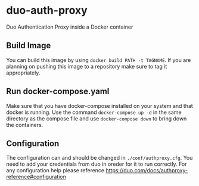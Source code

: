 # duo-auth-proxy
Duo Authentication Proxy inside a Docker container
## Build Image
You can build this image by using `docker build PATH -t TAGNAME`. If you are planning on pushing this image to a repository make sure to tag it appropriately.
## Run docker-compose.yaml
Make sure that you have docker-compose installed on your system and that docker is running. Use the command `docker-compose up -d` in the same directory as the compose file and use `docker-compose down` to bring down the containers.
## Configuration
The configuration can and should be changed in `./conf/authproxy.cfg`. You need to add your credentials from duo in oreder for it to run correctly. For any configuration help please reference https://duo.com/docs/authproxy-reference#configuration
